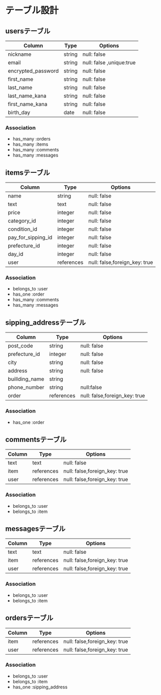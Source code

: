 # テーブル設計

## usersテーブル

| Column             | Type   | Options                  |
| ------------------ | ------ | ------------------------ |
| nickname           | string | null: false              |
| email              | string | null: false ,unique:true |
| encrypted_password | string | null: false              |
| first_name         | string | null: false              |
| last_name          | string | null: false              |
| last_name_kana     | string | null: false              |
| first_name_kana    | string | null: false              |
| birth_day          | date   | null: false              |

### Association

- has_many :orders
- has_many :items
- has_many :comments
- has_many :messages


## itemsテーブル

| Column             | Type       | Options                       |
| ------------------ | ---------- | ----------------------------- |
| name               | string     | null: false                   |
| text               | text       | null: false                   |
| price              | integer    | null: false                   |
| category_id        | integer    | null: false                   |
| condition_id       | integer    | null: false                   |
| pay_for_sipping_id | integer    | null: false                   |
| prefecture_id      | integer    | null: false                   |
| day_id             | integer    | null: false                   |
| user               | references | null: false,foreign_key: true |


### Association

- belongs_to :user
- has_one  :order
- has_many :comments
- has_many :messages

## sipping_addressテーブル

| Column             | Type       | Options                       |
| ------------------ | ---------- | ----------------------------- |
| post_code          | string     | null: false                   |
| prefecture_id      | integer    | null: false                   |
| city               | string     | null: false                   |
| address            | string     | null: false                   |
| buillding_name     | string     |                               |
| phone_number       | string     | null:false                    |
| order              | references | null: false,foreign_key: true |


### Association
- has_one :order

## commentsテーブル

| Column             | Type       | Options                       |
| ------------------ | ---------- | ----------------------------- |
| text               | text       | null: false                   |
| item               | references | null: false,foreign_key: true |
| user               | references | null: false,foreign_key: true |

### Association

- belongs_to :user
- belongs_to :item

## messagesテーブル

| Column             | Type       | Options                       |
| ------------------ | ---------- | ----------------------------- |
| text               | text       | null: false                   |
| item               | references | null: false,foreign_key: true |
| user               | references | null: false,foreign_key: true |

### Association

- belongs_to :user
- belongs_to :item

## ordersテーブル

| Column             | Type       | Options                       |
| ------------------ | ---------- | ----------------------------- |
| item               | references | null: false,foreign_key: true |
| user               | references | null: false,foreign_key: true |

### Association

- belongs_to :user
- belongs_to :item
- has_one :sipping_address